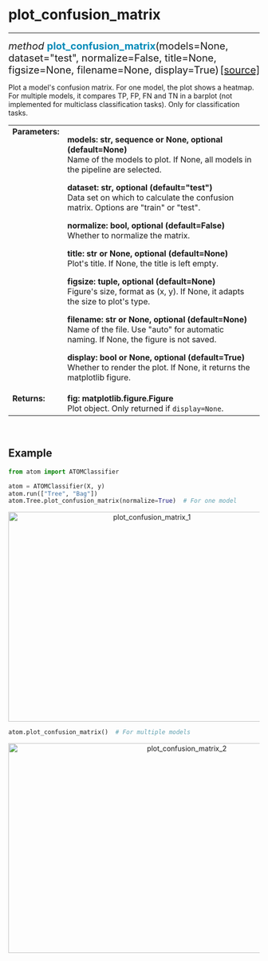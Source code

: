 # plot_confusion_matrix
-----------------------

<div style="font-size:20px">
<em>method</em> <strong style="color:#008AB8">plot_confusion_matrix</strong>(models=None,
dataset="test", normalize=False, title=None, figsize=None, filename=None,
display=True)
<span style="float:right">
<a href="https://github.com/tvdboom/ATOM/blob/master/atom/plots.py#L2001">[source]</a>
</span>
</div>

Plot a model's confusion matrix. For one model, the plot shows a
heatmap. For multiple models, it compares TP, FP, FN and TN in a
barplot (not implemented for multiclass classification tasks).
Only for classification tasks.

<table style="font-size:16px">
<tr>
<td width="20%" class="td_title" style="vertical-align:top"><strong>Parameters:</strong></td>
<td width="80%" class="td_params">
<p>
<strong>models: str, sequence or None, optional (default=None)</strong><br>
Name of the models to plot. If None, all models in the pipeline are selected.
</p>
<p>
<strong>dataset: str, optional (default="test")</strong><br>
Data set on which to calculate the confusion matrix. Options are "train" or "test".
</p>
<p>
<strong>normalize: bool, optional (default=False)</strong><br>
Whether to normalize the matrix.
</p>
<p>
<strong>title: str or None, optional (default=None)</strong><br>
Plot's title. If None, the title is left empty.
</p>
<p>
<strong>figsize: tuple, optional (default=None)</strong><br>
Figure's size, format as (x, y). If None, it adapts the size
to plot's type.
</p>
<p>
<strong>filename: str or None, optional (default=None)</strong><br>
Name of the file. Use "auto" for automatic naming.
If None, the figure is not saved.
</p>
<p>
<strong>display: bool or None, optional (default=True)</strong><br>
Whether to render the plot. If None, it returns the matplotlib figure.
</p>
</td>
</tr>
<tr>
<td width="20%" class="td_title" style="vertical-align:top"><strong>Returns:</strong></td>
<td width="80%" class="td_params">
<strong>fig: matplotlib.figure.Figure</strong><br>
Plot object. Only returned if <code>display=None</code>.
</td>
</tr>
</table>
<br />



## Example

```python
from atom import ATOMClassifier

atom = ATOMClassifier(X, y)
atom.run(["Tree", "Bag"])
atom.Tree.plot_confusion_matrix(normalize=True)  # For one model
```
<div align="center">
    <img src="../../../img/plots/plot_confusion_matrix_1.png" alt="plot_confusion_matrix_1" width="560" height="420"/>
</div>

```python
atom.plot_confusion_matrix()  # For multiple models
```
<div align="center">
    <img src="../../../img/plots/plot_confusion_matrix_2.png" alt="plot_confusion_matrix_2" width="700" height="420"/>
</div>
